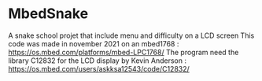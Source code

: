 # MbedSnake
A snake school projet that include menu and difficulty on a LCD screen
This code was made in november 2021 on an mbed1768 : https://os.mbed.com/platforms/mbed-LPC1768/
The program need the library C12832 for the LCD display by Kevin Anderson : https://os.mbed.com/users/askksa12543/code/C12832/
